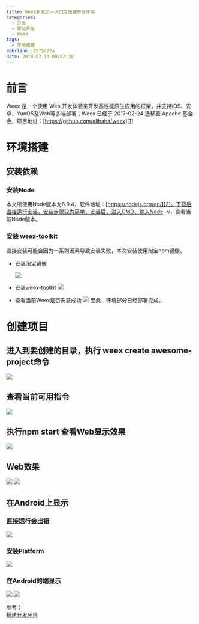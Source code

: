 ```yaml
---
title: Weex开发之——入门之搭建开发环境
categories:
  - 开发
  - 移动开发
  - Weex
tags:
  - 环境搭建
abbrlink: 8275d77a
date: 2018-02-10 09:02:38
---
```

# 前言
Weex 是一个使用 Web 开发体验来开发高性能原生应用的框架，并支持iOS、安卓、YunOS及Web等多端部署；Weex 已经于 2017-02-24 迁移至 Apache 基金会，项目地址：[https://github.com/alibaba/weex][1]  
<!--more-->
# 环境搭建
## 安装依赖
### 安装Node
本文所使用Node版本为8.9.4，软件地址：[https://nodejs.org/en/][2]，下载后直接运行安装，安装步骤较为简单，安装后，进入CMD，输入Node -v，查看当前Node版本。  
### 安装 weex-toolkit
直接安装可能会因为一系列因素导致安装失败，本次安装使用淘宝npm镜像。  

- 安装淘宝镜像

	![][3]
- 安装weex-toolkit
![][4]
- 查看当前Weex是否安装成功
![][5]
至此，环境部分已经部署完成。
# 创建项目
##  进入到要创建的目录，执行 weex create awesome-project命令
![][6]
## 查看当前可用指令
![][7]
## 执行npm start 查看Web显示效果
![][8]
## Web效果
![][9]
![][10]
## 在Android上显示
### 直接运行会出错
![][11]
### 安装Platform
![][12]
### 在Android的端显示
![][13] 
![][14]

参考：  
[搭建开发环境][15]

[1]: https://github.com/alibaba/weex
[2]: https://nodejs.org/en/
[3]: https://images.pgzxc.com/weex-taobao.png
[4]: https://images.pgzxc.com/weex-toolkit.png
[5]: https://images.pgzxc.com/weex-usage.png
[6]: https://images.pgzxc.com/weex-create-project.png
[7]: https://images.pgzxc.com/weex-commands.png
[8]: https://images.pgzxc.com/weex-npm-start.png
[9]: https://images.pgzxc.com/weex-ready.png
[10]: https://images.pgzxc.com/weex-runing.png
[11]: https://images.pgzxc.com/weex-run-android-error.png
[12]: https://images.pgzxc.com/weex-platform.png
[13]: https://images.pgzxc.com/weex-run-android.png
[14]: https://images.pgzxc.com/weex-success.png
[15]: http://weex.apache.org/cn/guide/set-up-env.html
